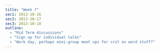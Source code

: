 ```yaml
---
title: "Week 7"
sec1: 2013-10-16
sec2: 2013-10-17
sec3: 2013-10-18
outline:
  - "Mid Term discussions"
  - "Sign up for individual talks"
  - "Work day, perhaps mini-group meet ups for crit on word stuff?"
---
```


